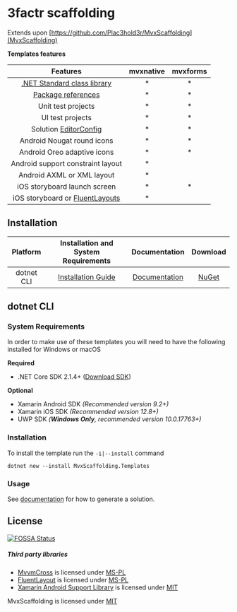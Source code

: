 ﻿# 3factr scaffolding

Extends upon [https://github.com/Plac3hold3r/MvxScaffolding](MvxScaffolding)

__Templates features__

 |                                                     Features                                                      | mvxnative | mvxforms |
 | :---------------------------------------------------------------------------------------------------------------: | :-------: | :------: |
 |           [.NET Standard class library](https://docs.microsoft.com/en-us/dotnet/standard/net-standard)            |     *     |    *     |
 | [Package references](https://docs.microsoft.com/en-us/nuget/consume-packages/package-references-in-project-files) |     *     |    *     |
 |                                                Unit test projects                                                 |     *     |    *     |
 |                                                 UI test projects                                                  |     *     |    *     |
 | Solution [EditorConfig](https://docs.microsoft.com/en-us/visualstudio/ide/create-portable-custom-editor-options)  |     *     |    *     |
 |                                            Android Nougat round icons                                             |     *     |    *     |
 |                                            Android Oreo adaptive icons                                            |     *     |    *     |
 |                                         Android support constraint layout                                         |     *     |
 |                                            Android AXML or XML layout                                             |     *     |
 |                                           iOS storyboard launch screen                                            |     *     |    *     |
 |             iOS storyboard or [FluentLayouts](https://github.com/FluentLayout/Cirrious.FluentLayout)              |     *     |


## Installation

 |        Platform         |      Installation and System Requirements      |                Documentation                 |                                                  Download                                                   |
 | :---------------------: | :--------------------------------------------: | :------------------------------------------: | :---------------------------------------------------------------------------------------------------------: |
 |       dotnet CLI        |       [Installation Guide](#dotnet-cli)        | [Documentation](docs/template_dotnet_cli.md) |                      [NuGet](https://www.nuget.org/packages/MvxScaffolding.Templates/)                      |

## dotnet CLI

### System Requirements

In order to make use of these templates you will need to have the following installed for Windows or macOS

__Required__

 * .NET Core SDK 2.1.4+ ([Download SDK](https://www.microsoft.com/net/download))

 __Optional__ 

 * Xamarin Android SDK _(Recommended version 9.2+)_
 * Xamarin iOS SDK _(Recommended version 12.8+)_
 * UWP SDK _(__Windows Only__, recommended  version 10.0.17763+)_

### Installation

To install the template run the `-i|--install` command

```text
dotnet new --install MvxScaffolding.Templates
```

### Usage

See [documentation](docs/template_dotnet_cli.md) for how to generate a solution.

## License


[![FOSSA Status](https://app.fossa.io/api/projects/git%2Bgithub.com%2FPlac3hold3r%2FMvxScaffolding.svg?type=large)](https://app.fossa.io/projects/git%2Bgithub.com%2FPlac3hold3r%2FMvxScaffolding?ref=badge_large)

##### Third party libraries
- [MvvmCross](https://github.com/MvvmCross/MvvmCross) is licensed under [MS-PL](https://github.com/MvvmCross/MvvmCross/blob/master/LICENSE)
- [FluentLayout](https://github.com/FluentLayout/Cirrious.FluentLayout) is licensed under [MS-PL](https://github.com/FluentLayout/Cirrious.FluentLayout/blob/master/LICENSE)
- [Xamarin Android Support Library](https://github.com/xamarin/AndroidSupportComponents/) is licensed under [MIT](https://github.com/xamarin/AndroidSupportComponents/blob/master/LICENSE.md)

MvxScaffolding is licensed under [MIT](https://github.com/Plac3hold3r/MvxScaffolding/blob/master/LICENSE)